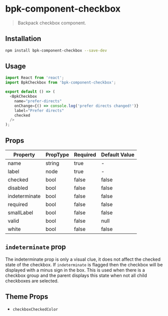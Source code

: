 # bpk-component-checkbox

> Backpack checkbox component.

## Installation

```sh
npm install bpk-component-checkbox --save-dev
```

## Usage

```js
import React from 'react';
import BpkCheckbox from 'bpk-component-checkbox';

export default () => (
  <BpkCheckbox
    name="prefer-directs"
    onChange={() => console.log('prefer directs changed!')}
    label="Prefer directs"
    checked
  />
);
```

## Props

| Property      | PropType | Required | Default Value |
| ------------- | -------- | -------- | ------------- |
| name          | string   | true     | -             |
| label         | node     | true     | -             |
| checked       | bool     | false    | false         |
| disabled      | bool     | false    | false         |
| indeterminate | bool     | false    | false         |
| required      | bool     | false    | false         |
| smallLabel    | bool     | false    | false         |
| valid         | bool     | false    | null          |
| white         | bool     | false    | false         |

## `indeterminate` prop

The indeterminate prop is only a visual clue, it does not affect the checked state of the checkbox. If `indeterminate` is flagged then the checkbox will be displayed with a minus sign in the box.  This is used when there is a checkbox group and the parent displays this state when not all child checkboxes are selected.

## Theme Props

+ `checkboxCheckedColor`
